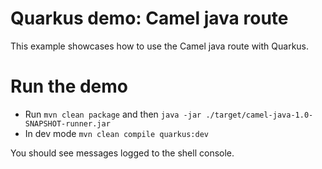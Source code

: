 # Quarkus demo: Camel java route

This example showcases how to use the Camel java route with Quarkus.

# Run the demo

- Run `mvn clean package` and then `java -jar ./target/camel-java-1.0-SNAPSHOT-runner.jar`
- In dev mode `mvn clean compile quarkus:dev`

You should see messages logged to the shell console.

